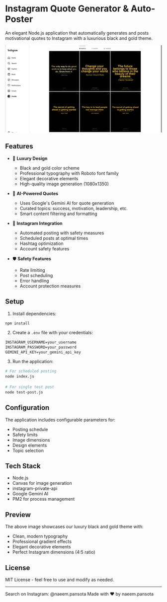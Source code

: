 # Instagram Quote Generator & Auto-Poster

An elegant Node.js application that automatically generates and posts motivational quotes to Instagram with a luxurious black and gold theme.

![Preview of Generated Quote](Preview.png)

## Features

- 🎨 **Luxury Design**
  - Black and gold color scheme
  - Professional typography with Roboto font family
  - Elegant decorative elements
  - High-quality image generation (1080x1350)

- 🤖 **AI-Powered Quotes**
  - Uses Google's Gemini AI for quote generation
  - Curated topics: success, motivation, leadership, etc.
  - Smart content filtering and formatting

- 📱 **Instagram Integration**
  - Automated posting with safety measures
  - Scheduled posts at optimal times
  - Hashtag optimization
  - Account safety features

- 🛡️ **Safety Features**
  - Rate limiting
  - Post scheduling
  - Error handling
  - Account protection measures

## Setup

1. Install dependencies:
```bash
npm install
```

2. Create a `.env` file with your credentials:
```env
INSTAGRAM_USERNAME=your_username
INSTAGRAM_PASSWORD=your_password
GEMINI_API_KEY=your_gemini_api_key
```

3. Run the application:
```bash
# For scheduled posting
node index.js

# For single test post
node test-post.js
```

## Configuration

The application includes configurable parameters for:
- Posting schedule
- Safety limits
- Image dimensions
- Design elements
- Topic selection

## Tech Stack

- Node.js
- Canvas for image generation
- instagram-private-api
- Google Gemini AI
- PM2 for process management

## Preview

The above image showcases our luxury black and gold theme with:
- Clean, modern typography
- Professional gradient effects
- Elegant decorative elements
- Perfect Instagram dimensions (4:5 ratio)

## License

MIT License - feel free to use and modify as needed.

---
Search on Instagram: @naeem.pansota
Made with ♥️ by naeem.pansota 